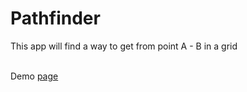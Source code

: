<h1>Pathfinder</h1>

<p>This app will find a way to get from point A - B in a grid</p> 
<br>
Demo <a target="_blank" href="https://pathfinder-app.netlify.com/">page</a>
